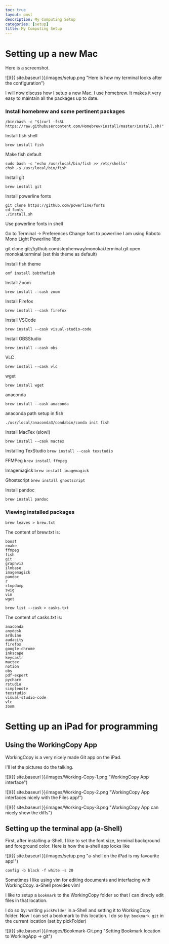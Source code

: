 ```yaml
---
toc: true
layout: post
description: My Computing Setup
categories: [setup]
title: My Computing Setup
---
```

# Setting up a new Mac

Here is a screenshot.

![]({{ site.baseurl }}/images/setup.png "Here is how my terminal looks after the configuration")


I will now discuss how I setup a new Mac. I use homebrew. It makes it very easy to maintain all the packages up to date. 


### Install homebrew and some pertinent packages

`/bin/bash -c "$(curl -fsSL https://raw.githubusercontent.com/Homebrew/install/master/install.sh)"`

Install fish shell

`brew install fish`

Make fish default

```
sudo bash -c 'echo /usr/local/bin/fish >> /etc/shells'
chsh -s /usr/local/bin/fish
```


Install git

`brew install git`

Install powerline fonts

```
git clone https://github.com/powerline/fonts
cd fonts
./install.sh
```

Use powerline fonts in shell

Go to Terminal -> Preferences
Change font to powerline
I am using Roboto Mono Light Powerline 18pt


git clone git://github.com/stephenway/monokai.terminal.git
open monokai.terminal
(set this theme as default)

Install fish theme

`omf install bobthefish`

Install Zoom

`brew install --cask zoom`

Install Firefox

`brew install --cask firefox`


Install VSCode

`brew install --cask visual-studio-code`

Install OBSStudio

`brew install --cask obs`

VLC

`brew install --cask vlc`

wget

`brew install wget`

anaconda

`brew install --cask anaconda`

anaconda path setup in fish

`./usr/local/anaconda3/condabin/conda init fish`

Install MacTex (slow!)

`brew install --cask mactex`

Installing TexStudio
`brew install --cask texstudio`

FFMPeg
`brew install ffmpeg`

Imagemagick
`brew install imagemagick`

Ghostscript
`brew install ghostscript`


Install pandoc

`brew install pandoc`
 
 
### Viewing installed packages
 
`brew leaves > brew.txt`
 
The content of brew.txt is:

```
boost
cmake
ffmpeg
fish
git
graphviz
ilmbase
imagemagick
pandoc
r
rtmpdump
swig
vim
wget
```
 
`brew list --cask > casks.txt`
 
The content of casks.txt is:
 
```
anaconda
anydesk
arduino
audacity
firefox
google-chrome
inkscape
keycastr
mactex
notion
obs
pdf-expert
pycharm
rstudio
simplenote
texstudio
visual-studio-code
vlc
zoom
```

# Setting up an iPad for programming

## Using the WorkingCopy App

WorkingCopy is a very nicely made Git app on the iPad. 

I'll let the pictures do the talking.

![]({{ site.baseurl }}/images/Working-Copy-1.png "WorkingCopy App interface")

![]({{ site.baseurl }}/images/Working-Copy-2.png "WorkingCopy App interfaces nicely with the Files app!")

![]({{ site.baseurl }}/images/Working-Copy-3.png "WorkingCopy App can nicely show the diffs")


## Setting up the terminal app (a-Shell)

First, after installing a-Shell, I like to set the font size, terminal background and foreground color. Here is how the a-shell app looks like


![]({{ site.baseurl }}/images/setup.png "a-shell on the iPad is my favourite app!")

`config -b black -f white -s 20`

Sometimes I like using vim for editing documents and interfacing with WorkingCopy. a-Shell provides vim!

I like to setup a `bookmark` to the WorkingCopy folder so that I can direcly edit files in that location.

I do so by:
writing `pickFolder` in a-Shell and setting it to WorkingCopy folder. Now I can set a bookmark to this location. I do so by: 
`bookmark git` in the current location (set by pickFolder)

![]({{ site.baseurl }}/images/Bookmark-Git.png "Setting Bookmark location to WorkingApp -> git")




 
 
